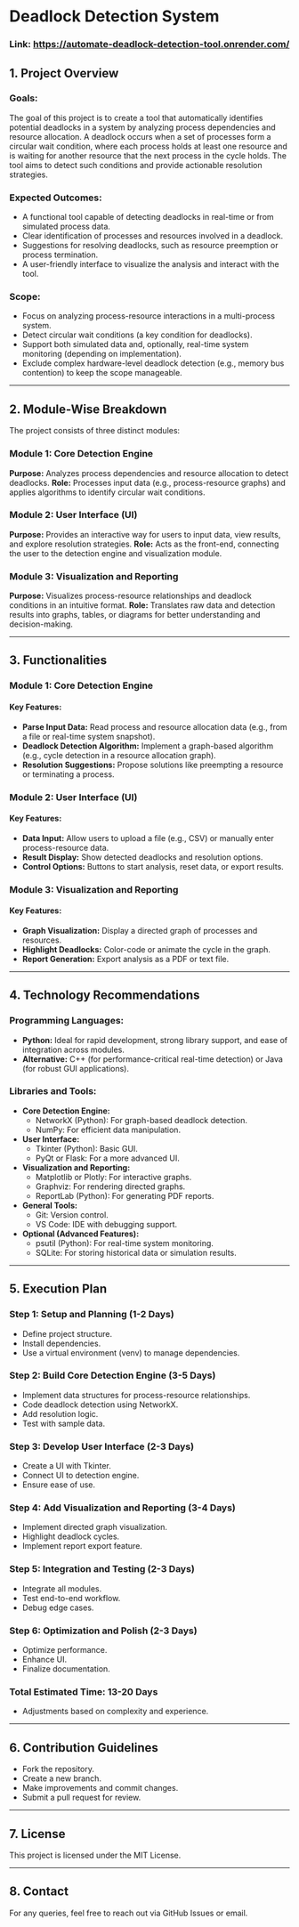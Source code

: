 # Deadlock Detection System
### Link: https://automate-deadlock-detection-tool.onrender.com/
## 1. Project Overview

### Goals:
The goal of this project is to create a tool that automatically identifies potential deadlocks in a system by analyzing process dependencies and resource allocation. A deadlock occurs when a set of processes form a circular wait condition, where each process holds at least one resource and is waiting for another resource that the next process in the cycle holds. The tool aims to detect such conditions and provide actionable resolution strategies.

### Expected Outcomes:
- A functional tool capable of detecting deadlocks in real-time or from simulated process data.
- Clear identification of processes and resources involved in a deadlock.
- Suggestions for resolving deadlocks, such as resource preemption or process termination.
- A user-friendly interface to visualize the analysis and interact with the tool.

### Scope:
- Focus on analyzing process-resource interactions in a multi-process system.
- Detect circular wait conditions (a key condition for deadlocks).
- Support both simulated data and, optionally, real-time system monitoring (depending on implementation).
- Exclude complex hardware-level deadlock detection (e.g., memory bus contention) to keep the scope manageable.

---

## 2. Module-Wise Breakdown

The project consists of three distinct modules:

### **Module 1: Core Detection Engine**
**Purpose:** Analyzes process dependencies and resource allocation to detect deadlocks.
**Role:** Processes input data (e.g., process-resource graphs) and applies algorithms to identify circular wait conditions.

### **Module 2: User Interface (UI)**
**Purpose:** Provides an interactive way for users to input data, view results, and explore resolution strategies.
**Role:** Acts as the front-end, connecting the user to the detection engine and visualization module.

### **Module 3: Visualization and Reporting**
**Purpose:** Visualizes process-resource relationships and deadlock conditions in an intuitive format.
**Role:** Translates raw data and detection results into graphs, tables, or diagrams for better understanding and decision-making.

---

## 3. Functionalities

### **Module 1: Core Detection Engine**
#### Key Features:
- **Parse Input Data:** Read process and resource allocation data (e.g., from a file or real-time system snapshot).
- **Deadlock Detection Algorithm:** Implement a graph-based algorithm (e.g., cycle detection in a resource allocation graph).
- **Resolution Suggestions:** Propose solutions like preempting a resource or terminating a process.

### **Module 2: User Interface (UI)**
#### Key Features:
- **Data Input:** Allow users to upload a file (e.g., CSV) or manually enter process-resource data.
- **Result Display:** Show detected deadlocks and resolution options.
- **Control Options:** Buttons to start analysis, reset data, or export results.

### **Module 3: Visualization and Reporting**
#### Key Features:
- **Graph Visualization:** Display a directed graph of processes and resources.
- **Highlight Deadlocks:** Color-code or animate the cycle in the graph.
- **Report Generation:** Export analysis as a PDF or text file.

---

## 4. Technology Recommendations

### **Programming Languages:**
- **Python:** Ideal for rapid development, strong library support, and ease of integration across modules.
- **Alternative:** C++ (for performance-critical real-time detection) or Java (for robust GUI applications).

### **Libraries and Tools:**
- **Core Detection Engine:**
  - NetworkX (Python): For graph-based deadlock detection.
  - NumPy: For efficient data manipulation.
- **User Interface:**
  - Tkinter (Python): Basic GUI.
  - PyQt or Flask: For a more advanced UI.
- **Visualization and Reporting:**
  - Matplotlib or Plotly: For interactive graphs.
  - Graphviz: For rendering directed graphs.
  - ReportLab (Python): For generating PDF reports.
- **General Tools:**
  - Git: Version control.
  - VS Code: IDE with debugging support.
- **Optional (Advanced Features):**
  - psutil (Python): For real-time system monitoring.
  - SQLite: For storing historical data or simulation results.

---

## 5. Execution Plan

### **Step 1: Setup and Planning (1-2 Days)**
- Define project structure.
- Install dependencies.
- Use a virtual environment (venv) to manage dependencies.

### **Step 2: Build Core Detection Engine (3-5 Days)**
- Implement data structures for process-resource relationships.
- Code deadlock detection using NetworkX.
- Add resolution logic.
- Test with sample data.

### **Step 3: Develop User Interface (2-3 Days)**
- Create a UI with Tkinter.
- Connect UI to detection engine.
- Ensure ease of use.

### **Step 4: Add Visualization and Reporting (3-4 Days)**
- Implement directed graph visualization.
- Highlight deadlock cycles.
- Implement report export feature.

### **Step 5: Integration and Testing (2-3 Days)**
- Integrate all modules.
- Test end-to-end workflow.
- Debug edge cases.

### **Step 6: Optimization and Polish (2-3 Days)**
- Optimize performance.
- Enhance UI.
- Finalize documentation.

### **Total Estimated Time: 13-20 Days**
- Adjustments based on complexity and experience.

---

## 6. Contribution Guidelines
- Fork the repository.
- Create a new branch.
- Make improvements and commit changes.
- Submit a pull request for review.

---

## 7. License
This project is licensed under the MIT License.

---

## 8. Contact
For any queries, feel free to reach out via GitHub Issues or email.

